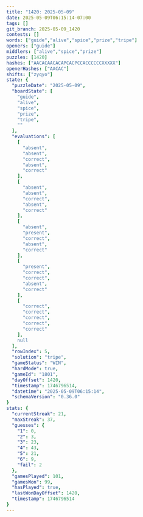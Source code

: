 ```yaml
---
title: "1420: 2025-05-09"
date: 2025-05-09T06:15:14-07:00
tags: []
git_branch: 2025-05-09_1420
contests: []
words: ["guide","alive","spice","prize","tripe"]
openers: ["guide"]
middlers: ["alive","spice","prize"]
puzzles: [1420]
hashes: ["AACACAACACAPCACPCCACCCCCCXXXXX"]
openerHashes: ["AACAC"]
shifts: ["zyqyo"]
state: {
  "puzzleDate": "2025-05-09",
  "boardState": [
    "guide",
    "alive",
    "spice",
    "prize",
    "tripe",
    ""
  ],
  "evaluations": [
    [
      "absent",
      "absent",
      "correct",
      "absent",
      "correct"
    ],
    [
      "absent",
      "absent",
      "correct",
      "absent",
      "correct"
    ],
    [
      "absent",
      "present",
      "correct",
      "absent",
      "correct"
    ],
    [
      "present",
      "correct",
      "correct",
      "absent",
      "correct"
    ],
    [
      "correct",
      "correct",
      "correct",
      "correct",
      "correct"
    ],
    null
  ],
  "rowIndex": 5,
  "solution": "tripe",
  "gameStatus": "WIN",
  "hardMode": true,
  "gameId": "1801",
  "dayOffset": 1420,
  "timestamp": 1746796514,
  "datetime": "2025-05-09T06:15:14",
  "schemaVersion": "0.36.0"
}
stats: {
  "currentStreak": 21,
  "maxStreak": 37,
  "guesses": {
    "1": 0,
    "2": 3,
    "3": 23,
    "4": 43,
    "5": 21,
    "6": 9,
    "fail": 2
  },
  "gamesPlayed": 101,
  "gamesWon": 99,
  "hasPlayed": true,
  "lastWonDayOffset": 1420,
  "timestamp": 1746796514
}
---
```

<!-- more -->
